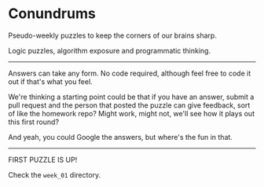 # Conundrums

Pseudo-weekly puzzles to keep the corners of our brains sharp.

Logic puzzles, algorithm exposure and programmatic thinking.

______________

Answers can take any form.
No code required, although feel free to code it out if that's what you feel.

We're thinking a starting point could be that if you have an answer, submit a pull request and the person that posted the puzzle can give feedback, sort of like the homework repo? Might work, might not, we'll see how it plays out this first round?


And yeah, you could Google the answers, but where's the fun in that.

______________

FIRST PUZZLE IS UP!

Check the `week_01` directory.
